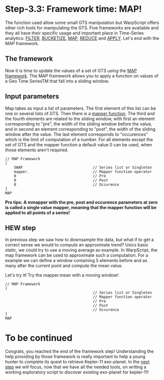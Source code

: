 # Step-3.3: Framework time: MAP!

The function used allow some small GTS manipulation but WarpScript offers other rich tools for manipulating the GTS. Five frameworks are available and they all have their specific usage and important place in Time-Series analytics: [FILTER](http://www.warp10.io/reference/frameworks/framework-filter/), [BUCKETIZE](http://www.warp10.io/reference/frameworks/framework-bucketize/), [MAP](http://www.warp10.io/reference/frameworks/framework-map/), [REDUCE](http://www.warp10.io/reference/frameworks/framework-reduce/) and [APPLY](http://www.warp10.io/reference/frameworks/framework-apply/). Let's end with the MAP framework.

## The framework

Now it is time to update the values of a set of GTS using the [MAP framework](http://www.warp10.io/reference/frameworks/framework-map/). The MAP framework allows you to apply a function on values of a Geo Time SeriesTM that fall into a sliding window.

## Input parameters

Map takes as input a list of parameters. The first element of this list can be one or several lists of GTS. Then there is a [mapper function](www.warp10.io/reference/reference/#framework-mappers). The third and the fourth elements are related to the sliding window, with first an element corresponding to "pre", the width of the sliding window before the value, and in second an element corresponding to "post", the width of the sliding window after the value. The last element corresponds to "occurences" which is the limit of computation of a number. For all elements except the set of GTS and the mapper function a default value 0 can be used, when those elements aren't required.

```
// MAP Framework
[
    SWAP                                // Series list or Singleton
    mapper.                             // Mapper function operator
    0                                   // Pre               
    0                                   // Post
    0                                   // Occurence
]
MAP

```

**Pro tips: A mmapper with the pre, post and occurence parameters at zero is called a single value mapper, meaning that the mapper function will be applied to all points of a series!**

## HEW step

In previous step we saw how to downsample the data, but what if to get a correct sense we would to compute an approximate trend? Usics basic static, we could try to use a moving average as example. In WarpScript, the map framework can be used to approximate such a computation. For a example we can define a window containing 5 elements before and as many after the current point and compute the mean value.

Let's try it! Try the mapper.mean with a moving window!

```
// MAP Framework
[
                                        // Series list or Singleton
                                        // Mapper function operator
                                        // Pre               
                                        // Post
                                        // Occurence
]
MAP

```

# To be continued

Congrats, you reached the end of the framework step! Understanding the help providing by those framework is really important to help a young hunter to complete its quest to retrieve Kepler-11 exo-planet. In the [next step](https://github.com/helloexoworld/hands-on/tree/master/step-4%20-%20First%20Exo%20Detection/4.1%20-%20Yet%20another%20framework%20APPLY) we will focus, now that we have all the needed tools, on writing a working exploratory script to discover existing exo-planet for kepler-11!
